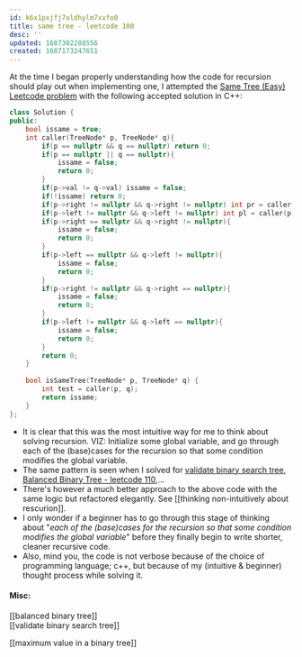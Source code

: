 ```yaml
---
id: k6x1pxjfj7oldhylm7xxfo0
title: same tree - leetcode 100
desc: ''
updated: 1687302288556
created: 1687173247651
---
```


At the time I began properly understanding how the code for recursion should play out when implementing one, I attempted the [Same Tree (Easy) Leetcode problem](https://leetcode.com/problems/same-tree/) with the following accepted solution in C++:

```cpp
class Solution {
public:
    bool issame = true;
    int caller(TreeNode* p, TreeNode* q){
        if(p == nullptr && q == nullptr) return 0;
        if(p == nullptr || q == nullptr){
            issame = false;
            return 0;
        }
        if(p->val != q->val) issame = false;
        if(!issame) return 0;
        if(p->right != nullptr && q->right != nullptr) int pr = caller(p->right, q->right);
        if(p->left != nullptr && q->left != nullptr) int pl = caller(p->left, q->left);
        if(p->right == nullptr && q->right != nullptr){
            issame = false;
            return 0;
        }
        if(p->left == nullptr && q->left != nullptr){
            issame = false;
            return 0;
        }
        if(p->right != nullptr && q->right == nullptr){
            issame = false;
            return 0;
        }
        if(p->left != nullptr && q->left == nullptr){
            issame = false;
            return 0;
        }
        return 0;
    }
    
    bool isSameTree(TreeNode* p, TreeNode* q) {
        int test = caller(p, q);
        return issame;
    }
};
```

- It is clear that this was the most intuitive way for me to think about solving recursion. VIZ: Initialize some global variable, and go through each of the (base)cases for the recursion so that some condition modifies the global variable.
- The same pattern is seen when I solved for [validate binary search tree](), [Balanced Binary Tree - leetcode 110](),...
- There's however a much better approach to the above code with the same logic but refactored elegantly. See [[thinking non-intuitively about rescurion]].
- I only wonder if a beginner has to go through this stage of thinking about "_each of the (base)cases for the recursion so that some condition modifies the global variable_" before they finally begin to write shorter, cleaner recursive code.
- Also, mind you, the code is not verbose because of the choice of programming language; c++, but because of my (intuitive & beginner) thought process while solving it.

#### Misc:
[[balanced binary tree]]  
[[validate binary search tree]]  

[[maximum value in a binary tree]]
